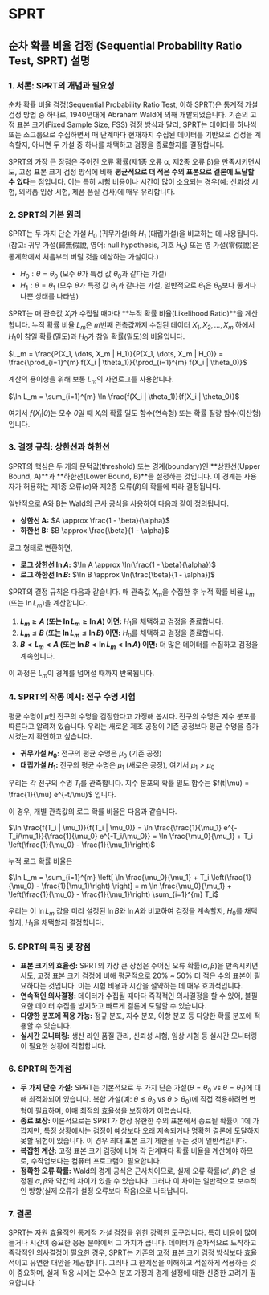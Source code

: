 # SPRT

## 순차 확률 비율 검정 (Sequential Probability Ratio Test, SPRT) 설명

### 1. 서론: SPRT의 개념과 필요성

순차 확률 비율 검정(Sequential Probability Ratio Test, 이하 SPRT)은 통계적 가설 검정 방법 중 하나로, 1940년대에 Abraham Wald에 의해 개발되었습니다. 기존의 고정 표본 크기(Fixed Sample Size, FSS) 검정 방식과 달리, SPRT는 데이터를 하나씩 또는 소그룹으로 수집하면서 매 단계마다 현재까지 수집된 데이터를 기반으로 검정을 계속할지, 아니면 두 가설 중 하나를 채택하고 검정을 종료할지를 결정합니다.

SPRT의 가장 큰 장점은 주어진 오류 확률(제1종 오류 α, 제2종 오류 β)을 만족시키면서도, 고정 표본 크기 검정 방식에 비해 **평균적으로 더 적은 수의 표본으로 결론에 도달할 수 있다**는 점입니다. 이는 특히 시험 비용이나 시간이 많이 소요되는 경우(예: 신뢰성 시험, 의약품 임상 시험, 제품 품질 검사)에 매우 유리합니다.

### 2. SPRT의 기본 원리

SPRT는 두 가지 단순 가설 $H_0$ (귀무가설)와 $H_1$ (대립가설)을 비교하는 데 사용됩니다. (참고: 귀무 가설(歸無假說, 영어: null hypothesis, 기호 $H_0$) 또는 영 가설(零假說)은 통계학에서 처음부터 버릴 것을 예상하는 가설이다.)

*   $H_0: \theta = \theta_0$ (모수 $\theta$가 특정 값 $\theta_0$과 같다는 가설)
*   $H_1: \theta = \theta_1$ (모수 $\theta$가 특정 값 $\theta_1$과 같다는 가설, 일반적으로 $\theta_1$은 $\theta_0$보다 좋거나 나쁜 상태를 나타냄)

SPRT는 매 관측값 $X_i$가 수집될 때마다 **누적 확률 비율(Likelihood Ratio)**을 계산합니다. 누적 확률 비율 $L_m$은 $m$번째 관측값까지 수집된 데이터 $X_1, X_2, \dots, X_m$ 하에서 $H_1$이 참일 확률(밀도)과 $H_0$가 참일 확률(밀도)의 비율입니다.

$L_m = \frac{P(X_1, \dots, X_m | H_1)}{P(X_1, \dots, X_m | H_0)} = \frac{\prod_{i=1}^{m} f(X_i | \theta_1)}{\prod_{i=1}^{m} f(X_i | \theta_0)}$

계산의 용이성을 위해 보통 $L_m$의 자연로그를 사용합니다.

$\ln L_m = \sum_{i=1}^{m} \ln \frac{f(X_i | \theta_1)}{f(X_i | \theta_0)}$

여기서 $f(X_i | \theta)$는 모수 $\theta$일 때 $X_i$의 확률 밀도 함수(연속형) 또는 확률 질량 함수(이산형)입니다.

### 3. 결정 규칙: 상한선과 하한선

SPRT의 핵심은 두 개의 문턱값(threshold) 또는 경계(boundary)인 **상한선(Upper Bound, A)**과 **하한선(Lower Bound, B)**을 설정하는 것입니다. 이 경계는 사용자가 허용하는 제1종 오류($\alpha$)와 제2종 오류($\beta$)의 확률에 따라 결정됩니다.

일반적으로 A와 B는 Wald의 근사 공식을 사용하여 다음과 같이 정의됩니다.

*   **상한선 A:** $A \approx \frac{1 - \beta}{\alpha}$
*   **하한선 B:** $B \approx \frac{\beta}{1 - \alpha}$

로그 형태로 변환하면,

*   **로그 상한선 $\ln A$:** $\ln A \approx \ln(\frac{1 - \beta}{\alpha})$
*   **로그 하한선 $\ln B$:** $\ln B \approx \ln(\frac{\beta}{1 - \alpha})$

SPRT의 결정 규칙은 다음과 같습니다. 매 관측값 $X_m$을 수집한 후 누적 확률 비율 $L_m$ (또는 $\ln L_m$)을 계산합니다.

1.  **$L_m \ge A$ (또는 $\ln L_m \ge \ln A$) 이면:** $H_1$을 채택하고 검정을 종료합니다.
2.  **$L_m \le B$ (또는 $\ln L_m \le \ln B$) 이면:** $H_0$를 채택하고 검정을 종료합니다.
3.  **$B < L_m < A$ (또는 $\ln B < \ln L_m < \ln A$) 이면:** 더 많은 데이터를 수집하고 검정을 계속합니다.

이 과정은 $L_m$이 경계를 넘어설 때까지 반복됩니다.

### 4. SPRT의 작동 예시: 전구 수명 시험

평균 수명이 $\mu$인 전구의 수명을 검정한다고 가정해 봅시다. 전구의 수명은 지수 분포를 따른다고 알려져 있습니다. 우리는 새로운 제조 공정이 기존 공정보다 평균 수명을 증가시켰는지 확인하고 싶습니다.

*   **귀무가설 $H_0$:** 전구의 평균 수명은 $\mu_0$ (기존 공정)
*   **대립가설 $H_1$:** 전구의 평균 수명은 $\mu_1$ (새로운 공정), 여기서 $\mu_1 > \mu_0$

우리는 각 전구의 수명 $T_i$를 관측합니다. 지수 분포의 확률 밀도 함수는 $f(t|\mu) = \frac{1}{\mu} e^{-t/\mu}$ 입니다.

이 경우, 개별 관측값의 로그 확률 비율은 다음과 같습니다.

$\ln \frac{f(T_i | \mu_1)}{f(T_i | \mu_0)} = \ln \frac{\frac{1}{\mu_1} e^{-T_i/\mu_1}}{\frac{1}{\mu_0} e^{-T_i/\mu_0}} = \ln \frac{\mu_0}{\mu_1} + T_i \left(\frac{1}{\mu_0} - \frac{1}{\mu_1}\right)$

누적 로그 확률 비율은

$\ln L_m = \sum_{i=1}^{m} \left[ \ln \frac{\mu_0}{\mu_1} + T_i \left(\frac{1}{\mu_0} - \frac{1}{\mu_1}\right) \right] = m \ln \frac{\mu_0}{\mu_1} + \left(\frac{1}{\mu_0} - \frac{1}{\mu_1}\right) \sum_{i=1}^{m} T_i$

우리는 이 $\ln L_m$ 값을 미리 설정된 $\ln B$와 $\ln A$와 비교하여 검정을 계속할지, $H_0$를 채택할지, $H_1$을 채택할지 결정합니다.

### 5. SPRT의 특징 및 장점

*   **표본 크기의 효율성:** SPRT의 가장 큰 장점은 주어진 오류 확률($\alpha, \beta$)을 만족시키면서도, 고정 표본 크기 검정에 비해 평균적으로 20% ~ 50% 더 적은 수의 표본이 필요하다는 것입니다. 이는 시험 비용과 시간을 절약하는 데 매우 효과적입니다.
*   **연속적인 의사결정:** 데이터가 수집될 때마다 즉각적인 의사결정을 할 수 있어, 불필요한 데이터 수집을 방지하고 빠르게 결론에 도달할 수 있습니다.
*   **다양한 분포에 적용 가능:** 정규 분포, 지수 분포, 이항 분포 등 다양한 확률 분포에 적용할 수 있습니다.
*   **실시간 모니터링:** 생산 라인 품질 관리, 신뢰성 시험, 임상 시험 등 실시간 모니터링이 필요한 상황에 적합합니다.

### 6. SPRT의 한계점

*   **두 가지 단순 가설:** SPRT는 기본적으로 두 가지 단순 가설($\theta = \theta_0$ vs $\theta = \theta_1$)에 대해 최적화되어 있습니다. 복합 가설(예: $\theta \le \theta_0$ vs $\theta > \theta_0$)에 직접 적용하려면 변형이 필요하며, 이때 최적의 효율성을 보장하기 어렵습니다.
*   **종료 보장:** 이론적으로는 SPRT가 항상 유한한 수의 표본에서 종료될 확률이 1에 가깝지만, 특정 상황에서는 검정이 예상보다 오래 지속되거나 명확한 결론에 도달하지 못할 위험이 있습니다. 이 경우 최대 표본 크기 제한을 두는 것이 일반적입니다.
*   **복잡한 계산:** 고정 표본 크기 검정에 비해 각 단계마다 확률 비율을 계산해야 하므로, 수작업보다는 컴퓨터 프로그램이 필요합니다.
*   **정확한 오류 확률:** Wald의 경계 공식은 근사치이므로, 실제 오류 확률($\alpha', \beta'$)은 설정된 $\alpha, \beta$와 약간의 차이가 있을 수 있습니다. 그러나 이 차이는 일반적으로 보수적인 방향(실제 오류가 설정 오류보다 작음)으로 나타납니다.

### 7. 결론

SPRT는 자원 효율적인 통계적 가설 검정을 위한 강력한 도구입니다. 특히 비용이 많이 들거나 시간이 중요한 응용 분야에서 그 가치가 큽니다. 데이터가 순차적으로 도착하고 즉각적인 의사결정이 필요한 경우, SPRT는 기존의 고정 표본 크기 검정 방식보다 효율적이고 유연한 대안을 제공합니다. 그러나 그 한계점을 이해하고 적절하게 적용하는 것이 중요하며, 실제 적용 시에는 모수의 분포 가정과 경계 설정에 대한 신중한 고려가 필요합니다.
`
